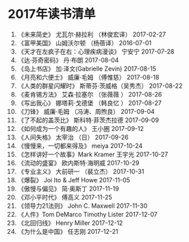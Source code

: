 # 2017年读书清单

1. 《未来简史》  尤瓦尔·赫拉利 （林俊宏译）    2017-02-27  
2. 《富甲美国》 山姆沃尔顿 （杨蓓译）          2016-07-01  
3. 《天才在左疯子在右：心理疾病漫谈》 宁安宁    2017-07-28  
4. 《达·芬奇密码》 丹·布朗                   2017-08-04  
5. 《岛上书店》 加·泽文(Gabrielle Zevin)    2017-08-15  
6. 《月亮和六便士》 威廉·毛姆 （傅惟慈）       2017-08-18  
7. 《人类的群星闪耀时》 斯蒂芬·茨威格（吴秀杰） 2017-08-22  
8. 《麦肯锡方法》 艾森·拉塞尔 （张薇薇 ）      2017-08-26  
9. 《写出我心》 娜塔莉·戈德堡 （韩良忆 ）      2017-08-27  
10. 《刀锋》 威廉·毛姆 （冯涛、周煦良）       2017-09-04  
11. 《了不起的盖茨比》 斯科特·菲茨杰拉德       2017-09-09  
12. 《如何成为一个有趣的人》 王小圈           2017-09-12  
13. 《人间失格》  太宰治 （日）              2017-09-26  
14. 《慢慢来，一切都来得及》 meiya           2017-10-24  
15. 《怎样讲好一个故事》Mark Kramer 王宇光   2017-10-27  
16. 《流动的盛宴》  欧内斯特·海明威          2017-10-29  
17. 《专业主义》   大前研一 （裴立杰）        2017-10-31  
18. 《爆裂》  Joi Ito & Jeff Howe         2017-11-05  
19. 《傲慢与偏见》 简·奥斯丁                2017-11-19  
20. 《邓小平时代》 傅高义                   2017-11-25  
21. 《领导力21法则》 John C. Maxwell       2017-11-30  
22. 《人件》Tom DeMarco Timothy Lister    2017-12-07  
23. 《北回归线》 Henry Miller             2017-12-12  
24. 《为什么是中国》 任志刚                 2017-12-21  
